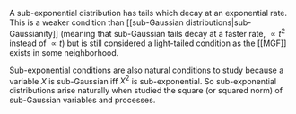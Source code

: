 A sub-exponential distribution has tails which decay at an exponential rate. This is a weaker condition than [[sub-Gaussian distributions|sub-Gaussianity]] (meaning that sub-Gaussian tails decay at a faster rate, $\propto t^2$ instead of $\propto t$) but is still considered a light-tailed condition as the [[MGF]] exists in some neighborhood. 

Sub-exponential conditions are also natural conditions to study because a variable $X$ is sub-Gaussian iff $X^2$ is sub-exponential. So sub-exponential distributions arise naturally when studied the square (or squared norm) of sub-Gaussian variables and processes. 





